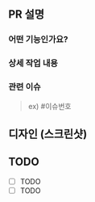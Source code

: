 ## PR 설명

### 어떤 기능인가요?


### 상세 작업 내용


### 관련 이슈

> ex) #이슈번호


## 디자인 (스크린샷)


## TODO 

- [ ] TODO
- [ ] TODO
